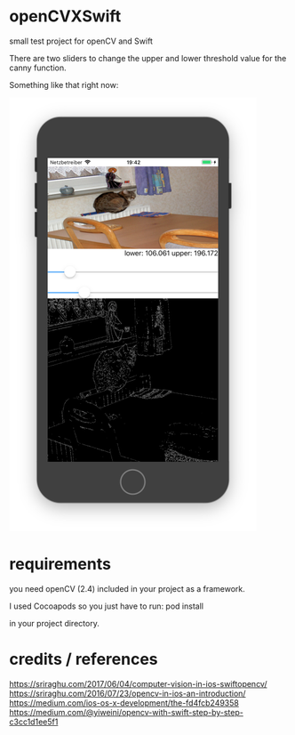# openCVXSwift
small test project for openCV and Swift

There are two sliders to change the upper and lower threshold value for the canny function. 

Something like that right now:

![Image of openCVXSwift TestApp](preview.png)


# requirements

you need openCV (2.4) included in your project as a framework.

I used Cocoapods so you just have to run:
pod install

in your project directory.


# credits / references

https://sriraghu.com/2017/06/04/computer-vision-in-ios-swiftopencv/
https://sriraghu.com/2016/07/23/opencv-in-ios-an-introduction/
https://medium.com/ios-os-x-development/the-fd4fcb249358
https://medium.com/@yiweini/opencv-with-swift-step-by-step-c3cc1d1ee5f1
